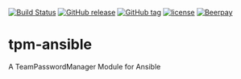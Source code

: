 [![Build Status](https://travis-ci.org/peshay/tpm-ansible.svg?branch=master)](https://travis-ci.org/peshay/tpm-ansible)
[![GitHub release](https://img.shields.io/github/release/peshay/tpm-ansible.svg)]()
[![GitHub tag](https://img.shields.io/github/tag/peshay/tpm-ansible.svg)]()
[![license](https://img.shields.io/github/license/peshay/tpm-ansible.svg)]()
[![Beerpay](https://beerpay.io/peshay/tpm/badge.svg?style=beer)](https://beerpay.io/peshay/tpm-ansible)

# tpm-ansible
A TeamPasswordManager Module for Ansible
